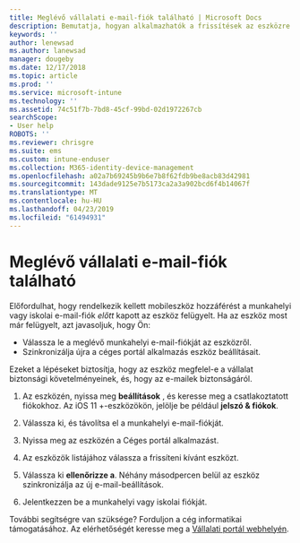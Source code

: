 ```yaml
---
title: Meglévő vállalati e-mail-fiók található | Microsoft Docs
description: Bemutatja, hogyan alkalmazhatók a frissítések az eszközre ahhoz, hogy az iskolai vagy munkahelyi e-mailek újra elérhetők legyenek.
keywords: ''
author: lenewsad
ms.author: lanewsad
manager: dougeby
ms.date: 12/17/2018
ms.topic: article
ms.prod: ''
ms.service: microsoft-intune
ms.technology: ''
ms.assetid: 74c51f7b-7bd8-45cf-99bd-02d1972267cb
searchScope:
- User help
ROBOTS: ''
ms.reviewer: chrisgre
ms.suite: ems
ms.custom: intune-enduser
ms.collection: M365-identity-device-management
ms.openlocfilehash: a02a7b69245b9b6e7b8f62fdb9be8acb83d42981
ms.sourcegitcommit: 143dade9125e7b5173ca2a3a902bcd6f4b14067f
ms.translationtype: MT
ms.contentlocale: hu-HU
ms.lasthandoff: 04/23/2019
ms.locfileid: "61494931"
---
```

# <a name="an-existing-company-email-account-was-found"></a>Meglévő vállalati e-mail-fiók található

Előfordulhat, hogy rendelkezik kellett mobileszköz hozzáférést a munkahelyi vagy iskolai e-mail-fiók *előtt* kapott az eszköz felügyelt. Ha az eszköz most már felügyelt, azt javasoljuk, hogy Ön:

* Válassza le a meglévő munkahelyi e-mail-fiókját az eszközről.
* Szinkronizálja újra a céges portál alkalmazás eszköz beállításait.  

Ezeket a lépéseket biztosítja, hogy az eszköz megfelel-e a vállalat biztonsági követelményeinek, és, hogy az e-mailek biztonságáról.

1.  Az eszközén, nyissa meg **beállítások** , és keresse meg a csatlakoztatott fiókokhoz. Az iOS 11 +-eszközökön, jelölje be például **jelszó & fiókok**.
 
2. Válassza ki, és távolítsa el a munkahelyi e-mail-fiókját.

3. Nyissa meg az eszközén a Céges portál alkalmazást.  

4. Az eszközök listájához válassza a frissíteni kívánt eszközt.

5. Válassza ki **ellenőrizze a**. Néhány másodpercen belül az eszköz szinkronizálja az új e-mail-beállítások.

6. Jelentkezzen be a munkahelyi vagy iskolai fiókját.

További segítségre van szüksége? Forduljon a cég informatikai támogatásához. Az elérhetőségét keresse meg a [Vállalati portál webhelyén](https://go.microsoft.com/fwlink/?linkid=2010980).
